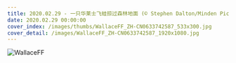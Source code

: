 ```yaml
---
title: 2020.02.29 - 一只华莱士飞蛙掠过森林地面 (© Stephen Dalton/Minden Pictures)
date: 2020.02.29 00:00:00
cover_index: /images/thumbs/WallaceFF_ZH-CN0633742587_533x300.jpg
cover_detail: /images/WallaceFF_ZH-CN0633742587_1920x1080.jpg
---
```


![WallaceFF](/images/WallaceFF_ZH-CN0633742587_1920x1080.jpg)
